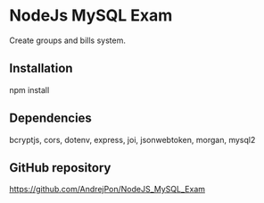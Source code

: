# NodeJs MySQL Exam

Create groups and bills system.

## Installation

npm install

## Dependencies

bcryptjs,
cors,
dotenv,
express,
joi,
jsonwebtoken,
morgan,
mysql2

## GitHub repository

https://github.com/AndrejPon/NodeJS_MySQL_Exam
